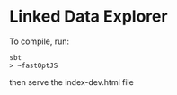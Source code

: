 # Linked Data Explorer

To compile, run:

    sbt
    > ~fastOptJS

then serve the index-dev.html file
